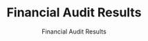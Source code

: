 ---
layout: resources-landing
title: Financial Audit Results
subtitle: Financial Audit Results
filters: financial-reporting report omb
external_url: https://www.cfo.gov/assets/files/afr-status-reports.xlsx
---